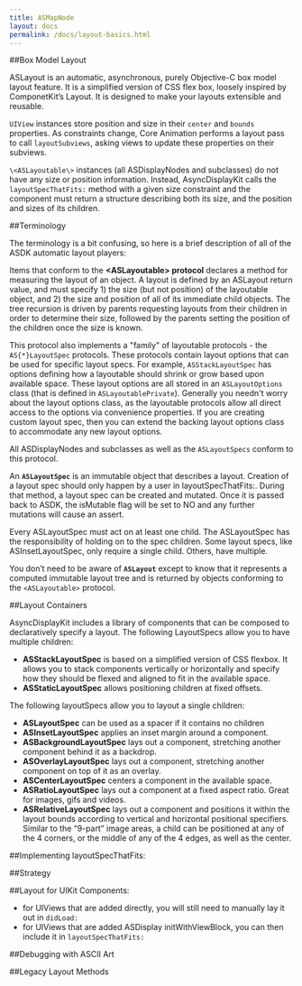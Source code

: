 ```yaml
---
title: ASMapNode
layout: docs
permalink: /docs/layout-basics.html
---
```


##Box Model Layout

ASLayout is an automatic, asynchronous, purely Objective-C box model layout feature. It is a simplified version of CSS flex box, loosely inspired by ComponetKit’s Layout. It is designed to make your layouts extensible and reusable.

`UIView` instances store position and size in their `center` and `bounds` properties. As constraints change, Core Animation performs a layout pass to call `layoutSubviews`, asking views to update these properties on their subviews. 

`\<ASLayoutable\>` instances (all ASDisplayNodes and subclasses) do not have any size or position information. Instead, AsyncDisplayKit calls the `layoutSpecThatFits:` method with a given size constraint and the component must return a structure describing both its size, and the position and sizes of its children.

##Terminology

The terminology is a bit confusing, so here is a brief description of all of the ASDK automatic layout players:

Items that conform to the **\<ASLayoutable\> protocol** declares a method for measuring the layout of an object.  A layout is defined by an ASLayout return value, and must specify 1) the size (but not position) of the layoutable object, and 2) the size and position of all of its immediate child objects. The tree recursion is driven by parents requesting layouts from their children in order to determine their size, followed by the parents setting the position of the children once the size is known.
 
This protocol also implements a "family" of layoutable protocols - the `AS{*}LayoutSpec` protocols. These protocols contain layout options that can be used for specific layout specs. For example, `ASStackLayoutSpec` has options defining how a layoutable should shrink or grow based upon available space. These layout options are all stored in an `ASLayoutOptions` class (that is defined in `ASLayoutablePrivate`). Generally you needn't worry about the layout options class, as the layoutable protocols allow all direct access to the options via convenience properties. If you are creating custom layout spec, then you can extend the backing layout options class to accommodate any new layout options.

All ASDisplayNodes and subclasses as well as the `ASLayoutSpecs` conform to this protocol. 

An **`ASLayoutSpec`** is an immutable object that describes a layout. Creation of a layout spec should only happen by a user in layoutSpecThatFits:. During that method, a layout spec can be created and mutated. Once it is passed back to ASDK, the isMutable flag will be set to NO and any further mutations will cause an assert.

Every ASLayoutSpec must act on at least one child. The ASLayoutSpec has the responsibility of holding on to the spec children. Some layout specs, like ASInsetLayoutSpec, only require a single child. Others, have multiple. 

You don’t need to be aware of **`ASLayout`** except to know that it represents a computed immutable layout tree and is returned by objects conforming to the `<ASLayoutable>` protocol.

##Layout Containers

AsyncDisplayKit includes a library of components that can be composed to declaratively specify a layout. The following LayoutSpecs allow you to have multiple children:

* **ASStackLayoutSpec** is based on a simplified version of CSS flexbox. It allows you to stack components vertically or horizontally and specify how they should be flexed and aligned to fit in the available space. 
* **ASStaticLayoutSpec** allows positioning children at fixed offsets.

The following layoutSpecs allow you to layout a single children: 

* **ASLayoutSpec** can be used as a spacer if it contains no children
* **ASInsetLayoutSpec** applies an inset margin around a component.
* **ASBackgroundLayoutSpec** lays out a component, stretching another component behind it as a backdrop.
* **ASOverlayLayoutSpec** lays out a component, stretching another component on top of it as an overlay.
* **ASCenterLayoutSpec** centers a component in the available space.
* **ASRatioLayoutSpec** lays out a component at a fixed aspect ratio. Great for images, gifs and videos.
* **ASRelativeLayoutSpec** lays out a component and positions it within the layout bounds according to vertical and horizontal positional specifiers. Similar to the “9-part” image areas, a child can be positioned at any of the 4 corners, or the middle of any of the 4 edges, as well as the center.

##Implementing layoutSpecThatFits:

##Strategy

##Layout for UIKit Components:
- for UIViews that are added directly, you will still need to manually lay it out in `didLoad:`
- for UIViews that are added ASDisplay initWithViewBlock, you can then include it in `layoutSpecThatFits:`

##Debugging with ASCII Art

##Legacy Layout Methods
